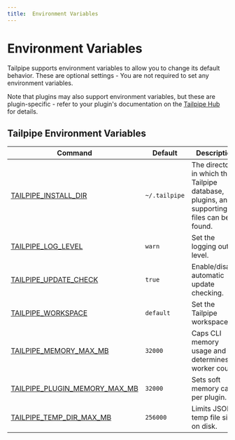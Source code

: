 ```yaml
---
title:  Environment Variables
---
```


# Environment Variables

Tailpipe supports environment variables to allow you to change its default behavior.  These are optional settings - You are not required to set any environment variables.

Note that plugins may also support environment variables, but these are plugin-specific - refer to your plugin's documentation on the [Tailpipe Hub](https://hub.tailpipe.io/) for details.

## Tailpipe Environment Variables


| Command | Default | Description
|-|-|-
| [TAILPIPE_INSTALL_DIR](/docs/reference/env-vars/tailpipe_install_dir)| `~/.tailpipe` | The directory in which the Tailpipe database, plugins, and supporting files can be found.
| [TAILPIPE_LOG_LEVEL](/docs/reference/env-vars/tailpipe_log)  | `warn` | Set the logging output level.
| [TAILPIPE_UPDATE_CHECK](/docs/reference/env-vars/tailpipe_update_check)| `true` | Enable/disable automatic update checking.
| [TAILPIPE_WORKSPACE](/docs/reference/env-vars/tailpipe_workspace)  | `default` | Set the Tailpipe workspace.
| [TAILPIPE_MEMORY_MAX_MB](/docs/reference/env-vars/tailpipe_memory_max_mb) | `32000` | Caps CLI memory usage and determines worker count.
| [TAILPIPE_PLUGIN_MEMORY_MAX_MB](/docs/reference/env-vars/tailpipe_plugin_memory_max_mb) | `32000` |  Sets soft memory cap per plugin.
| [TAILPIPE_TEMP_DIR_MAX_MB](/docs/reference/env-vars/tailpipe_temp_dir_max_mb) | `256000` | Limits JSONL temp file size on disk.
